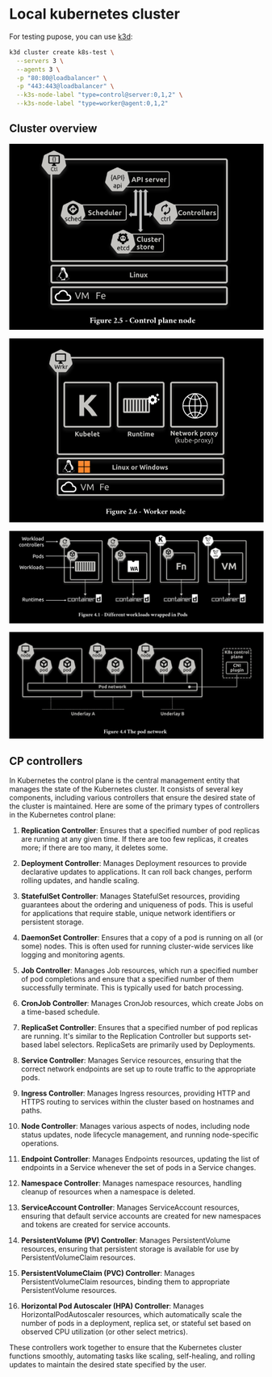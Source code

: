# Local kubernetes cluster

For testing pupose, you can use [k3d](https://github.com/k3d-io/k3d):

```bash
k3d cluster create k8s-test \
  --servers 3 \
  --agents 3 \
  -p "80:80@loadbalancer" \
  -p "443:443@loadbalancer" \
  --k3s-node-label "type=control@server:0,1,2" \
  --k3s-node-label "type=worker@agent:0,1,2"
```

## Cluster overview

![Control Plane Node](./public/01_control_plane_node.png)

![Worker Node](./public/02_worker_node.png)

![Different Workloads Pod](./public/03_diff_workloads_pod.png)

![Pod Network](./public/05_pod_network.png)

## CP controllers

In Kubernetes the control plane is the central management entity that manages the state of the Kubernetes cluster. It consists of several key components, including various controllers that ensure the desired state of the cluster is maintained. Here are some of the primary types of controllers in the Kubernetes control plane:

1. **Replication Controller**:
    Ensures that a specified number of pod replicas are running at any given time. If there are too few replicas, it creates more; if there are too many, it deletes some.

2. **Deployment Controller**:
    Manages Deployment resources to provide declarative updates to applications. It can roll back changes, perform rolling updates, and handle scaling.

3. **StatefulSet Controller**:
    Manages StatefulSet resources, providing guarantees about the ordering and uniqueness of pods. This is useful for applications that require stable, unique network identifiers or persistent storage.

4. **DaemonSet Controller**:
    Ensures that a copy of a pod is running on all (or some) nodes. This is often used for running cluster-wide services like logging and monitoring agents.

5. **Job Controller**:
    Manages Job resources, which run a specified number of pod completions and ensure that a specified number of them successfully terminate. This is typically used for batch processing.

6. **CronJob Controller**:
    Manages CronJob resources, which create Jobs on a time-based schedule.

7. **ReplicaSet Controller**:
    Ensures that a specified number of pod replicas are running. It's similar to the Replication Controller but supports set-based label selectors. ReplicaSets are primarily used by Deployments.

8. **Service Controller**:
    Manages Service resources, ensuring that the correct network endpoints are set up to route traffic to the appropriate pods.

9. **Ingress Controller**:
    Manages Ingress resources, providing HTTP and HTTPS routing to services within the cluster based on hostnames and paths.

10. **Node Controller**:
    Manages various aspects of nodes, including node status updates, node lifecycle management, and running node-specific operations.

11. **Endpoint Controller**:
     Manages Endpoints resources, updating the list of endpoints in a Service whenever the set of pods in a Service changes.

12. **Namespace Controller**:
     Manages namespace resources, handling cleanup of resources when a namespace is deleted.

13. **ServiceAccount Controller**:
     Manages ServiceAccount resources, ensuring that default service accounts are created for new namespaces and tokens are created for service accounts.

14. **PersistentVolume (PV) Controller**:
     Manages PersistentVolume resources, ensuring that persistent storage is available for use by PersistentVolumeClaim resources.

15. **PersistentVolumeClaim (PVC) Controller**:
     Manages PersistentVolumeClaim resources, binding them to appropriate PersistentVolume resources.

16. **Horizontal Pod Autoscaler (HPA) Controller**:
     Manages HorizontalPodAutoscaler resources, which automatically scale the number of pods in a deployment, replica set, or stateful set based on observed CPU utilization (or other select metrics).

These controllers work together to ensure that the Kubernetes cluster functions smoothly, automating tasks like scaling, self-healing, and rolling updates to maintain the desired state specified by the user.

